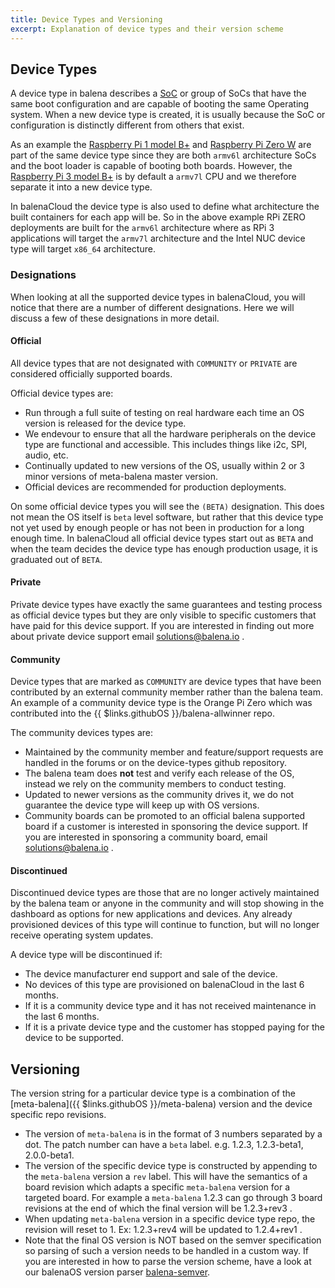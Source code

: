```yaml
---
title: Device Types and Versioning
excerpt: Explanation of device types and their version scheme
---
```


## Device Types
A device type in balena describes a [SoC](https://en.wikipedia.org/wiki/System_on_a_chip) or group of SoCs that have the same boot configuration and are capable of booting the same Operating system. When a new device type is created, it is usually because the SoC or configuration is distinctly different from others that exist.

As an example the [Raspberry Pi 1 model B+](https://www.raspberrypi.org/products/raspberry-pi-1-model-b-plus/) and [Raspberry Pi Zero W](https://www.raspberrypi.org/products/raspberry-pi-zero-w/) are part of the same device type since they are both `armv6l` architecture SoCs and the boot loader is capable of booting both boards. However, the [Raspberry Pi 3 model B+](https://www.raspberrypi.org/products/raspberry-pi-3-model-b-plus/) is by default a `armv7l` CPU and we therefore separate it into a new device type.

In balenaCloud the device type is also used to define what architecture the built containers for each app will be. So in the above example RPi ZERO deployments are built for the `armv6l` architecture where as RPi 3 applications will target the `armv7l` architecture and the Intel NUC device type will target `x86_64` architecture.

### Designations

When looking at all the supported device types in balenaCloud, you will notice that there are a number of different designations. Here we will discuss a few of these designations in more detail.

#### Official
All device types that are not designated with `COMMUNITY` or `PRIVATE` are considered officially supported boards.

Official device types are:
- Run through a full suite of testing on real hardware each time an OS version is released for the device type.
- We endevour to ensure that all the hardware peripherals on the device type are functional and accessible. This includes things like i2c, SPI, audio, etc.
- Continually updated to new versions of the OS, usually within 2 or 3 minor versions of meta-balena master version.
- Official devices are recommended for production deployments.

On some official device types you will see the `(BETA)` designation. This does not mean the OS itself is `beta` level software, but rather that this device type not yet used by enough people or has not been in production for a long enough time. In balenaCloud all official device types start out as `BETA` and when the team decides the device type has enough production usage, it is graduated out of `BETA`.

#### Private
Private device types have exactly the same guarantees and testing process as official device types but they are only visible to specific customers that have paid for this device support. If you are interested in finding out more about private device support email solutions@balena.io .

#### Community
Device types that are marked as `COMMUNITY` are device types that have been contributed by an external community member rather than the balena team. An example of a community device type is the Orange Pi Zero which was contributed into the {{ $links.githubOS }}/balena-allwinner repo.

The community devices types are:
- Maintained by the community member and feature/support requests are handled in the forums or on the device-types github repository.
- The balena team does **not** test and verify each release of the OS, instead we rely on the community members to conduct testing.
- Updated to newer versions as the community drives it, we do not guarantee the device type will keep up with OS versions.
- Community boards can be promoted to an official balena supported board if a customer is interested in sponsoring the device support. If you are interested in sponsoring a community board, email solutions@balena.io .

#### Discontinued
Discontinued device types are those that are no longer actively maintained by the balena team or anyone in the community and will stop showing in the dashboard as options for new applications and devices. Any already provisioned devices of this type will continue to function, but will no longer receive operating system updates.

A device type will be discontinued if:
- The device manufacturer end support and sale of the device.
- No devices of this type are provisioned on balenaCloud in the last 6 months.
- If it is a community device type and it has not received maintenance in the last 6 months.
- If it is a private device type and the customer has stopped paying for the device to be supported.

## Versioning

The version string for a particular device type is a combination of the [meta-balena]({{ $links.githubOS }}/meta-balena) version and the device specific repo revisions.

* The version of `meta-balena` is in the format of 3 numbers separated by a dot. The patch number can have a `beta` label. e.g. 1.2.3, 1.2.3-beta1, 2.0.0-beta1.
* The version of the specific device type is constructed by appending to the `meta-balena` version a `rev` label. This will have the semantics of a board revision which adapts a specific `meta-balena` version for a targeted board. For example a `meta-balena` 1.2.3 can go through 3 board revisions at the end of which the final version will be 1.2.3+rev3 .
* When updating `meta-balena` version in a specific device type repo, the revision will reset to 1. Ex: 1.2.3+rev4 will be updated to 1.2.4+rev1 .
* Note that the final OS version is NOT based on the semver specification so parsing of such a version needs to be handled in a custom way. If you are interested in how to parse the version scheme, have a look at our balenaOS version parser [balena-semver](https://github.com/balena-io-modules/resin-semver).
